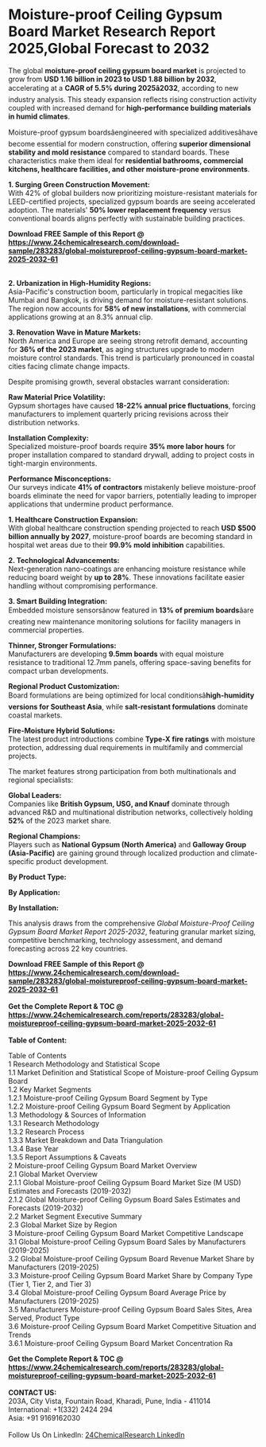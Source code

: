 <h1>Moisture-proof Ceiling Gypsum Board Market Research Report 2025,Global Forecast to 2032</h1><p>The global <strong>moisture-proof ceiling gypsum board market</strong> is projected to grow from <strong>USD 1.16 billion in 2023 to USD 1.88 billion by 2032</strong>, accelerating at a <strong>CAGR of 5.5% during 2025â2032</strong>, according to new industry analysis. This steady expansion reflects rising construction activity coupled with increased demand for <strong>high-performance building materials in humid climates</strong>.</p><p>Moisture-proof gypsum boardsâengineered with specialized additivesâhave become essential for modern construction, offering <strong>superior dimensional stability and mold resistance</strong> compared to standard boards. These characteristics make them ideal for <strong>residential bathrooms, commercial kitchens, healthcare facilities, and other moisture-prone environments</strong>.</p><p><strong>1. Surging Green Construction Movement:</strong><br>
With 42% of global builders now prioritizing moisture-resistant materials for LEED-certified projects, specialized gypsum boards are seeing accelerated adoption. The materials' <strong>50% lower replacement frequency</strong> versus conventional boards aligns perfectly with sustainable building practices.</p><div><b>Download FREE Sample of this Report @ 
            <a href="https://www.24chemicalresearch.com/download-sample/283283/global-moistureproof-ceiling-gypsum-board-market-2025-2032-61">
            https://www.24chemicalresearch.com/download-sample/283283/global-moistureproof-ceiling-gypsum-board-market-2025-2032-61</a></b></div><br><p><strong>2. Urbanization in High-Humidity Regions:</strong><br>
Asia-Pacific's construction boom, particularly in tropical megacities like Mumbai and Bangkok, is driving demand for moisture-resistant solutions. The region now accounts for <strong>58% of new installations</strong>, with commercial applications growing at an 8.3% annual clip.</p><p><strong>3. Renovation Wave in Mature Markets:</strong><br>
North America and Europe are seeing strong retrofit demand, accounting for <strong>36% of the 2023 market</strong>, as aging structures upgrade to modern moisture control standards. This trend is particularly pronounced in coastal cities facing climate change impacts.</p><p>Despite promising growth, several obstacles warrant consideration:</p><p><strong>Raw Material Price Volatility:</strong><br>
Gypsum shortages have caused <strong>18-22% annual price fluctuations</strong>, forcing manufacturers to implement quarterly pricing revisions across their distribution networks.</p><p><strong>Installation Complexity:</strong><br>
Specialized moisture-proof boards require <strong>35% more labor hours</strong> for proper installation compared to standard drywall, adding to project costs in tight-margin environments.</p><p><strong>Performance Misconceptions:</strong><br>
Our surveys indicate <strong>41% of contractors</strong> mistakenly believe moisture-proof boards eliminate the need for vapor barriers, potentially leading to improper applications that undermine product performance.</p><p><strong>1. Healthcare Construction Expansion:</strong><br>
With global healthcare construction spending projected to reach <strong>USD $500 billion annually by 2027</strong>, moisture-proof boards are becoming standard in hospital wet areas due to their <strong>99.9% mold inhibition</strong> capabilities.</p><p><strong>2. Technological Advancements:</strong><br>
Next-generation nano-coatings are enhancing moisture resistance while reducing board weight by <strong>up to 28%</strong>. These innovations facilitate easier handling without compromising performance.</p><p><strong>3. Smart Building Integration:</strong><br>
Embedded moisture sensorsânow featured in <strong>13% of premium boards</strong>âare creating new maintenance monitoring solutions for facility managers in commercial properties.</p><p><strong>Thinner, Stronger Formulations:</strong><br>
Manufacturers are developing <strong>9.5mm boards</strong> with equal moisture resistance to traditional 12.7mm panels, offering space-saving benefits for compact urban developments.</p><p><strong>Regional Product Customization:</strong><br>
Board formulations are being optimized for local conditionsâ<strong>high-humidity versions for Southeast Asia</strong>, while <strong>salt-resistant formulations</strong> dominate coastal markets.</p><p><strong>Fire-Moisture Hybrid Solutions:</strong><br>
The latest product introductions combine <strong>Type-X fire ratings</strong> with moisture protection, addressing dual requirements in multifamily and commercial projects.</p><p>The market features strong participation from both multinationals and regional specialists:</p><p><strong>Global Leaders:</strong><br>
Companies like <strong>British Gypsum, USG, and Knauf</strong> dominate through advanced R&amp;D and multinational distribution networks, collectively holding <strong>52%</strong> of the 2023 market share.</p><p><strong>Regional Champions:</strong><br>
Players such as <strong>National Gypsum (North America)</strong> and <strong>Galloway Group (Asia-Pacific)</strong> are gaining ground through localized production and climate-specific product development.</p><p><strong>By Product Type:</strong></p><p><strong>By Application:</strong></p><p><strong>By Installation:</strong></p><p>This analysis draws from the comprehensive <em>Global Moisture-Proof Ceiling Gypsum Board Market Report 2025-2032</em>, featuring granular market sizing, competitive benchmarking, technology assessment, and demand forecasting across 22 key countries.</p><div><b>Download FREE Sample of this Report @ 
            <a href="https://www.24chemicalresearch.com/download-sample/283283/global-moistureproof-ceiling-gypsum-board-market-2025-2032-61">
            https://www.24chemicalresearch.com/download-sample/283283/global-moistureproof-ceiling-gypsum-board-market-2025-2032-61</a></b></div><br><div><b>Get the Complete Report & TOC @ 
            <a href="https://www.24chemicalresearch.com/reports/283283/global-moistureproof-ceiling-gypsum-board-market-2025-2032-61">
            https://www.24chemicalresearch.com/reports/283283/global-moistureproof-ceiling-gypsum-board-market-2025-2032-61</a></b></div><br>
            <b>Table of Content:</b><p>Table of Contents<br />
1 Research Methodology and Statistical Scope<br />
1.1 Market Definition and Statistical Scope of Moisture-proof Ceiling Gypsum Board<br />
1.2 Key Market Segments<br />
1.2.1 Moisture-proof Ceiling Gypsum Board Segment by Type<br />
1.2.2 Moisture-proof Ceiling Gypsum Board Segment by Application<br />
1.3 Methodology & Sources of Information<br />
1.3.1 Research Methodology<br />
1.3.2 Research Process<br />
1.3.3 Market Breakdown and Data Triangulation<br />
1.3.4 Base Year<br />
1.3.5 Report Assumptions & Caveats<br />
2 Moisture-proof Ceiling Gypsum Board Market Overview<br />
2.1 Global Market Overview<br />
2.1.1 Global Moisture-proof Ceiling Gypsum Board Market Size (M USD) Estimates and Forecasts (2019-2032)<br />
2.1.2 Global Moisture-proof Ceiling Gypsum Board Sales Estimates and Forecasts (2019-2032)<br />
2.2 Market Segment Executive Summary<br />
2.3 Global Market Size by Region<br />
3 Moisture-proof Ceiling Gypsum Board Market Competitive Landscape<br />
3.1 Global Moisture-proof Ceiling Gypsum Board Sales by Manufacturers (2019-2025)<br />
3.2 Global Moisture-proof Ceiling Gypsum Board Revenue Market Share by Manufacturers (2019-2025)<br />
3.3 Moisture-proof Ceiling Gypsum Board Market Share by Company Type (Tier 1, Tier 2, and Tier 3)<br />
3.4 Global Moisture-proof Ceiling Gypsum Board Average Price by Manufacturers (2019-2025)<br />
3.5 Manufacturers Moisture-proof Ceiling Gypsum Board Sales Sites, Area Served, Product Type<br />
3.6 Moisture-proof Ceiling Gypsum Board Market Competitive Situation and Trends<br />
3.6.1 Moisture-proof Ceiling Gypsum Board Market Concentration Ra</p><div><b>Get the Complete Report & TOC @ 
            <a href="https://www.24chemicalresearch.com/reports/283283/global-moistureproof-ceiling-gypsum-board-market-2025-2032-61">
            https://www.24chemicalresearch.com/reports/283283/global-moistureproof-ceiling-gypsum-board-market-2025-2032-61</a></b></div><br><b>CONTACT US:</b><br>
            203A, City Vista, Fountain Road, Kharadi, Pune, India - 411014<br>
            International: +1(332) 2424 294<br>
            Asia: +91 9169162030 <br><br>
            Follow Us On LinkedIn: <a href="https://www.linkedin.com/company/24chemicalresearch/">24ChemicalResearch LinkedIn</a>
